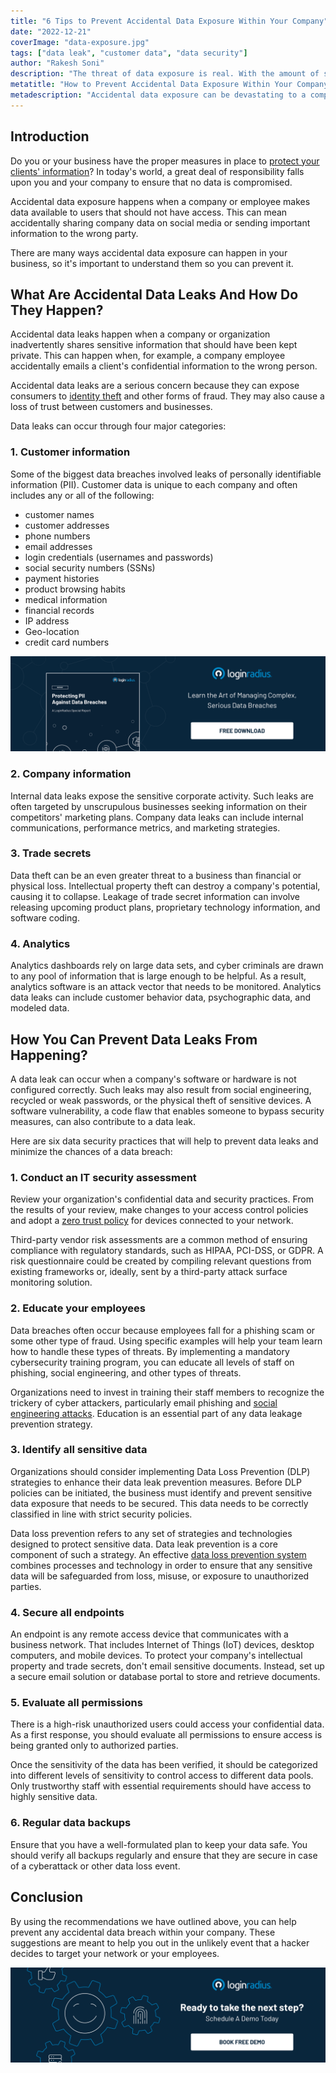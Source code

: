 ```yaml
---
title: "6 Tips to Prevent Accidental Data Exposure Within Your Company"
date: "2022-12-21"
coverImage: "data-exposure.jpg"
tags: ["data leak", "customer data", "data security"]
author: "Rakesh Soni"
description: "The threat of data exposure is real. With the amount of sensitive personal information that companies are collecting and storing, accidental data exposure can be devastating to a company's reputation. Here are some ways to keep your organization's critical data safe."
metatitle: "How to Prevent Accidental Data Exposure Within Your Company?"
metadescription: "Accidental data exposure can be devastating to a company's reputation. Here are some tips to protect your data and keep your organization safe from hackers."
---
```


## Introduction

Do you or your business have the proper measures in place to [protect your clients' information](https://blog.loginradius.com/identity/data-security-best-practices/)? In today's world, a great deal of responsibility falls upon you and your company to ensure that no data is compromised. 

Accidental data exposure happens when a company or employee makes data available to users that should not have access. This can mean accidentally sharing company data on social media or sending important information to the wrong party. 

There are many ways accidental data exposure can happen in your business, so it's important to understand them so you can prevent it.


## What Are Accidental Data Leaks And How Do They Happen?

Accidental data leaks happen when a company or organization inadvertently shares sensitive information that should have been kept private. This can happen when, for example, a company employee accidentally emails a client's confidential information to the wrong person.

Accidental data leaks are a serious concern because they can expose consumers to [identity theft](https://www.loginradius.com/resource/consumer-identity-theft-utilizing-the-loginradius-ciam/) and other forms of fraud. They may also cause a loss of trust between customers and businesses.

Data leaks can occur through four major categories: 


### 1. Customer information

Some of the biggest data breaches involved leaks of personally identifiable information (PII). Customer data is unique to each company and often includes any or all of the following: 



* customer names
* customer addresses
* phone numbers
* email addresses
* login credentials (usernames and passwords)
* social security numbers (SSNs)
* payment histories
* product browsing habits
* medical information
* financial records
* IP address
* Geo-location
* credit card numbers



[![databreach-rp](databreach-rp.png)](https://www.loginradius.com/resource/pii-data-breach-report/)


### 2. Company information

Internal data leaks expose the sensitive corporate activity. Such leaks are often targeted by unscrupulous businesses seeking information on their competitors' marketing plans. Company data leaks can include internal communications, performance metrics, and marketing strategies.


### 3. Trade secrets

Data theft can be an even greater threat to a business than financial or physical loss. Intellectual property theft can destroy a company's potential, causing it to collapse. Leakage of trade secret information can involve releasing upcoming product plans, proprietary technology information, and software coding.


###  4. Analytics

Analytics dashboards rely on large data sets, and cyber criminals are drawn to any pool of information that is large enough to be helpful. As a result, analytics software is an attack vector that needs to be monitored. Analytics data leaks can include customer behavior data, psychographic data, and modeled data.


## How You Can Prevent Data Leaks From Happening?

A data leak can occur when a company's software or hardware is not configured correctly. Such leaks may also result from social engineering, recycled or weak passwords, or the physical theft of sensitive devices. A software vulnerability, a code flaw that enables someone to bypass security measures, can also contribute to a data leak. 

Here are six data security practices that will help to prevent data leaks and minimize the chances of a data breach:


### 1. Conduct an IT security assessment

Review your organization's confidential data and security practices. From the results of your review, make changes to your access control policies and adopt a [zero trust policy](https://blog.loginradius.com/identity/zero-trust-bulletproof-security-policy/) for devices connected to your network.

Third-party vendor risk assessments are a common method of ensuring compliance with regulatory standards, such as HIPAA, PCI-DSS, or GDPR. A risk questionnaire could be created by compiling relevant questions from existing frameworks or, ideally, sent by a third-party attack surface monitoring solution.


### 2. Educate your employees

Data breaches often occur because employees fall for a phishing scam or some other type of fraud. Using specific examples will help your team learn how to handle these types of threats. By implementing a mandatory cybersecurity training program, you can educate all levels of staff on phishing, social engineering, and other types of threats.

Organizations need to invest in training their staff members to recognize the trickery of cyber attackers, particularly email phishing and [social engineering attacks](https://blog.loginradius.com/identity/social-engineering-attacks/). Education is an essential part of any data leakage prevention strategy.


### 3. Identify all sensitive data

Organizations should consider implementing Data Loss Prevention (DLP) strategies to enhance their data leak prevention measures. Before DLP policies can be initiated, the business must identify and prevent sensitive data exposure that needs to be secured. This data needs to be correctly classified in line with strict security policies.

Data loss prevention refers to any set of strategies and technologies designed to protect sensitive data. Data leak prevention is a core component of such a strategy. An effective [data loss prevention system](https://www.loginradius.com/security/) combines processes and technology in order to ensure that any sensitive data will be safeguarded from loss, misuse, or exposure to unauthorized parties.


### 4. Secure all endpoints

An endpoint is any remote access device that communicates with a business network. That includes Internet of Things (IoT) devices, desktop computers, and mobile devices. To protect your company's intellectual property and trade secrets, don't email sensitive documents. Instead, set up a secure email solution or database portal to store and retrieve documents.


### 5. Evaluate all permissions

There is a high-risk unauthorized users could access your confidential data. As a first response, you should evaluate all permissions to ensure access is being granted only to authorized parties.

Once the sensitivity of the data has been verified, it should be categorized into different levels of sensitivity to control access to different data pools. Only trustworthy staff with essential requirements should have access to highly sensitive data.


### 6. Regular data backups

Ensure that you have a well-formulated plan to keep your data safe. You should verify all backups regularly and ensure that they are secure in case of a cyberattack or other data loss event.


## Conclusion

By using the recommendations we have outlined above, you can help prevent any accidental data breach within your company. These suggestions are meant to help you out in the unlikely event that a hacker decides to target your network or your employees.



[![book-a-demo-loginradius](../../assets/book-a-demo-loginradius.png)](https://www.loginradius.com/contact-us?utm_source=blog&utm_medium=web&utm_campaign=prevent-accidental-data-exposure-company)
